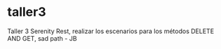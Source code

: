 # taller3
Taller 3  Serenity Rest, realizar los escenarios para los métodos DELETE AND GET, sad path - JB
